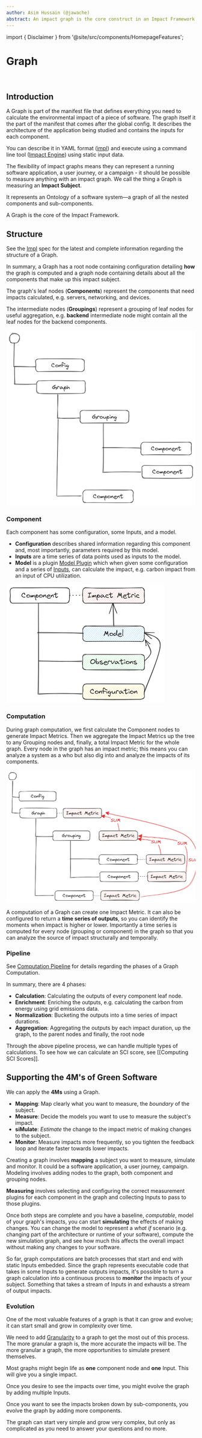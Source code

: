 ```yaml
---
author: Asim Hussain (@jawache)
abstract: An impact graph is the core construct in an Impact Framework through which all the other components interact.
---
```


import { Disclaimer } from '@site/src/components/HomepageFeatures';

# Graph

<Disclaimer />
<br />

## Introduction

A Graph is part of the manifest file that defines everything you need to calculate the environmental impact of a piece of software. The graph itself it the part of the manifest that comes after the global config. It describes the architecture of the application being studied and contains the inputs for each component.

You can describe it in YAML format ([impl](manifest-file.md)) and execute using a command line tool ([Impact Engine](impact-engine.md)) using static input data.

The flexibility of impact graphs means they can represent a running software application, a user journey, or a campaign - it should be possible to measure anything with an impact graph. We call the thing a Graph is measuring an **Impact Subject**.

It represents an Ontology of a software system—a graph of all the nested components and sub-components.

A Graph is the core of the Impact Framework.

## Structure

See the [Impl](./impl.md) spec for the latest and complete information regarding the structure of a Graph.

In summary, a Graph has a root node containing configuration detailing **how** the graph is computed and a graph node containing details about all the components that make up this impact subject.

The graph's leaf nodes (**Components**) represent the components that need impacts calculated, e.g. servers, networking, and devices.

The intermediate nodes (**Groupings**) represent a grouping of leaf nodes for useful aggregation, e.g. **backend** intermediate node might contain all the leaf nodes for the backend components.

![](../../static/img/3f18767c1a55cee416e3de70314609e3.png)

### Component

Each component has some configuration, some Inputs, and a model.
- **Configuration** describes shared information regarding this component and, most importantly, parameters required by this model.
- **Inputs** are a time series of data points used as inputs to the model.
- **Model** is a plugin [Model Plugin](./model-plugin.md) which when given some configuration and a series of [Inputs](./inputs.md), can calculate the impact, e.g. carbon impact from an input of CPU utilization.

![](../../static/img/decc58c3420d1e4e3701e5d1ac12883e.png)

### Computation

During graph computation, we first calculate the Component nodes to generate Impact Metrics. Then we aggregate the Impact Metrics up the tree to any Grouping nodes and, finally, a total Impact Metric for the whole graph. Every node in the graph has an impact metric; this means you can analyze a system as a who but also dig into and analyze the impacts of its components.

![](../../static/img/bcb0066204a750f6b18a43a627c66b90.png)

A computation of a Graph can create one Impact Metric. It can also be configured to return a **time series of outputs**, so you can identify the moments when impact is higher or lower. Importantly a time series is computed for every node (grouping or component) in the graph so that you can analyze the source of impact structurally and temporally.

### Pipeline

See [Computation Pipeline](./computation-pipeline.md) for details regarding the phases of a Graph Computation. 

In summary, there are 4 phases:
- **Calculation**: Calculating the outputs of every component leaf node.
- **Enrichment**: Enriching the outputs, e.g. calculating the carbon from energy using grid emissions data.
- **Normalization**: Bucketing the outputs into a time series of impact durations.
- **Aggregation**: Aggregating the outputs by each impact duration, up the graph, to the parent nodes and finally, the root node 

Through the above pipeline process, we can handle multiple types of calculations. To see how we can calculate an SCI score, see [[Computing SCI Scores]].

## Supporting the 4M's of Green Software

We can apply the **4Ms** using a Graph.

- **Mapping**: Map clearly what you want to measure, the *boundary* of the subject.
- **Measure**: Decide the models you want to use to measure the subject's impact.
- **siMulate**: *Estimate* the change to the impact metric of making changes to the subject.
- **Monitor**: Measure impacts more frequently, so you tighten the feedback loop and iterate faster towards lower impacts.

Creating a graph involves **mapping** a subject you want to measure, simulate and monitor. It could be a software application, a user journey, campaign. Modeling involves adding nodes to the graph, both component and grouping nodes.

**Measuring** involves selecting and configuring the correct measurement plugins for each component in the graph and collecting Inputs to pass to those plugins.

Once both steps are complete and you have a baseline, *computable*, model of your graph's impacts, you can start **simulating** the effects of making changes. You can change the model to represent a *what if* scenario (e.g. changing part of the architecture or runtime of your software), compute the new simulation graph, and see how much this affects the overall impact without making any changes to your software.

So far, graph computations are batch processes that start and end with static Inputs embedded. Since the graph represents executable code that takes in some Inputs to generate outputs impacts, it's possible to turn a graph calculation into a continuous process to **monitor** the impacts of your subject. Something that takes a stream of Inputs in and exhausts a stream of output impacts.

### Evolution

One of the most valuable features of a graph is that it can grow and evolve; it can start small and grow in complexity over time. 

We need to add [Granularity](./granularity.md) to a graph to get the most out of this process. The more granular a graph is, the more accurate the impacts will be. The more granular a graph, the more opportunities to simulate present themselves. 

Most graphs might begin life as **one** component node and **one** Input. This will give you a single impact.

Once you desire to see the impacts over time, you might evolve the graph by adding multiple Inputs. 

Once you want to see the impacts broken down by sub-components, you evolve the graph by adding more components.

The graph can start very simple and grow very complex, but only as complicated as you need to answer your questions and no more.
